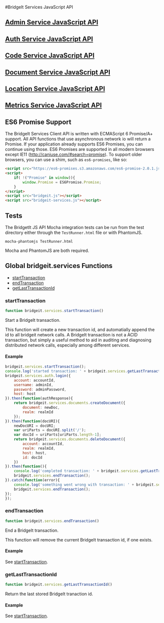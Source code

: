 #BridgeIt Services JavaScript API

## [Admin Service JavaScript API](bridgeit-admin-service.md)

## [Auth Service JavaScript API](bridgeit-auth-service.md)

## [Code Service JavaScript API](bridgeit-code-service.md)

## [Document Service JavaScript API](bridgeit-docs-service.md)

## [Location Service JavaScript API](bridgeit-location-service.md)

## [Metrics Service JavaScript API](bridgeit-metrics-service.md)

## ES6 Promise Support

The BridgeIt Services Client API is written with ECMAScript 6 Promise/A+ support. All API functions that use asynchronous network io will return a Promise. If your application already supports ES6 Promises, you can continue using those. ES6 Promises are supported in all modern browsers except IE11 (http://caniuse.com/#search=promise). To support older browsers, you can use a shim, such as `es6-promises`, like so:

```html
<script src="https://es6-promises.s3.amazonaws.com/es6-promise-2.0.1.js"></script>
<script>
    if( !("Promise" in window)){
        window.Promise = ES6Promise.Promise;
    }
</script>
<script src="bridgeit.js"></script>
<script src="bridgeit-services.js"></script>
```

## Tests

The BridgetIt JS API Mocha integration tests can be run from the test directory either through the `TestRunner.html` file or with PhantomJS.

```
mocha-phantomjs TestRunner.html
```

Mocha and PhantomJS are both required.

## Global bridgeit.services Functions

* [startTransaction](#startTransaction)
* [endTransaction](#endTransaction)
* [getLastTransactionId](#getLastTransactionId)

### <a name="startTransaction"></a>startTransaction

```javascript
function bridgeit.services.startTransaction()
```

Start a BridgeIt transaction.

This function will create a new transaction id, and automatially append the id to all bridgeit network calls. A BridgeIt transaction is not a ACID transaction, but simply a useful method to aid in 
auditing and diagnosing distributed network calls, especially among different services.

#### Example

```javascript
bridgeit.services.startTransaction();
console.log('started transaction: ' + bridgeit.services.getLastTransactionId());
bridgeit.services.auth.login({
	account: accountId,
	username: adminId,
	password: adminPassword,
	host: host
}).then(function(authResponse){
	return bridgeit.services.documents.createDocument({
		document: newDoc,
		realm: realmId
	});
}).then(function(docURI){
	newDocURI = docURI;
	var uriParts = docURI.split('/');
	var docId = uriParts[uriParts.length-1];
	return bridgeit.services.documents.deleteDocument({
		account: accountId,
		realm: realmId,
		host: host,
		id: docId
	})
}).then(function(){
	console.log('completed transaction: ' + bridgeit.services.getLastTransactionId());
	bridgeit.services.endTransaction();
}).catch(function(error){
	console.log('something went wrong with transaction: ' + bridgeit.services.getLastTransactionId());
	bridgeit.services.endTransaction();
});
});
```

### <a name="endTransaction"></a>endTransaction

```javascript
function bridgeit.services.endTransaction()
```

End a BridgeIt transaction.

This function will remove the current BridgeIt transaction id, if one exists.

#### Example

See [startTransaction](#startTransaction).

### <a name="getLastTransactionId"></a>getLastTransactionId

```javascript
function bridgeit.services.getLastTransactionId()
```

Return the last stored BridgeIt tranaction id.

#### Example

See [startTransaction](#startTransaction).

